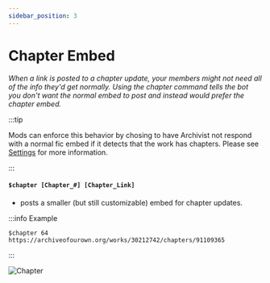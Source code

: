 ```yaml
---
sidebar_position: 3
---
```


# Chapter Embed
*When a link is posted to a chapter update, your members might not need all of the info they'd get normally. Using the chapter command tells the bot you don't want the normal embed to post and instead would prefer the chapter embed.*

:::tip

Mods can enforce this behavior by chosing to have Archivist not respond with a normal fic embed if it detects that the work has chapters. Please see [Settings](./settings#settings-chdel-onoff) for more information.

:::

#### `$chapter [Chapter_#] [Chapter_Link]` ####
- posts a smaller (but still customizable) embed for chapter updates.

:::info Example

`$chapter 64 https://archiveofourown.org/works/30212742/chapters/91109365`

:::

![Chapter](/img/chapter.png)